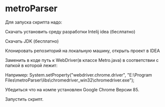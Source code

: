 # metroParser
Для запуска скрипта надо:

Скачать установить среду разработки Intelij idea (беслпатно)

Скачать JDK (бесплатно)

Клонировать репозиторий на локальную машину, открыть проект в IDEA

Заменить в коде путь к WebDriver(в классе Metro.java) в соответствии с папкой в которой лежит: 

Например: System.setProperty("webdriver.chrome.driver", "E:\\Program Files\\metroParser\\libs\\chromedriver_win32\\chromedriver.exe");

Убедиться что на компе установлен Google Chrome Версии 85.

Запустить скрипт. 
